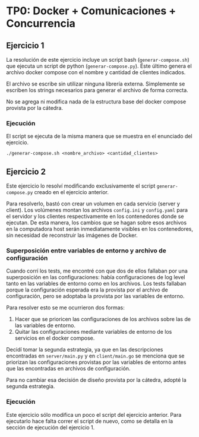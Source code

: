 # TP0: Docker + Comunicaciones + Concurrencia

## Ejercicio 1

La resolución de este ejercicio incluye un script bash (`generar-compose.sh`) que ejecuta un script de python (`generar-compose.py`). Éste último genera el archivo docker compose con el nombre y cantidad de clientes indicados.

El archivo se escribe sin utilizar ninguna librería externa. Simplemente se escriben los strings necesarios para generar el archivo de forma correcta.

No se agrega ni modifica nada de la estructura base del docker compose provista por la cátedra.

### Ejecución

El script se ejecuta de la misma manera que se muestra en el enunciado del ejercicio.

```./generar-compose.sh <nombre_archivo> <cantidad_clientes>```

## Ejercicio 2

Este ejercicio lo resolví modificando exclusivamente el script `generar-compose.py` creado en el ejercicio anterior.

Para resolverlo, bastó con crear un volumen en cada servicio (server y client). Los volúmenes montan los archivos `config.ini` y `config.yaml` para el servidor y los clientes respectivamente en los contenedores donde se ejecutan. De esta manera, los cambios que se hagan sobre esos archivos en la computadora host serán inmediatamente visibles en los contenedores, sin necesidad de reconstruir las imágenes de Docker.

### Superposición entre variables de entorno y archivo de configuración

Cuando corrí los tests, me encontré con que dos de ellos fallaban por una superposición en las configuraciones: había configuraciones de log level tanto en las variables de entorno como en los archivos. Los tests fallaban porque la configuración esperada era la provista por el archivo de configuración, pero se adoptaba la provista por las variables de entorno.

Para resolver esto se me ocurrieron dos formas:
1. Hacer que se prioricen las configuraciones de los archivos sobre las de las variables de entorno.
2. Quitar las configuraciones mediante variables de entorno de los servicios en el docker compose.

Decidí tomar la segunda estrategia, ya que en las descripciones encontradas en `server/main.py` y en `client/main.go` se menciona que se priorizan las configuraciones provistas por las variables de entorno antes que las encontradas en archivos de configuración. 

Para no cambiar esa decisión de diseño provista por la cátedra, adopté la segunda estrategia.

### Ejecución
Este ejercicio sólo modifica un poco el script del ejercicio anterior. Para ejecutarlo hace falta correr el script de nuevo, como se detalla en la sección de ejecución del ejercicio 1.